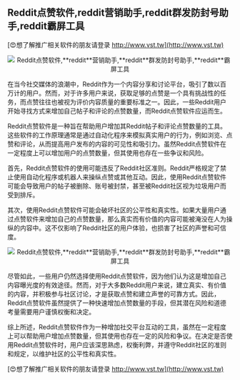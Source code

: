 ## **Reddit点赞软件,**reddit**营销助手,**reddit**群发防封号助手,**reddit**霸屏工具**

[😍想了解推广相关软件的朋友请登录 http://www.vst.tw](http://www.vst.tw)

 <center><img src="https://vst.tw/MP4/tuiguang/png/1.png" alt="Reddit点赞软件,**reddit**营销助手,**reddit**群发防封号助手,**reddit**霸屏工具"></center>

在当今社交媒体的浪潮中，Reddit作为一个内容分享和讨论平台，吸引了数以百万计的用户。然而，对于许多用户来说，获取足够的点赞是一个具有挑战性的任务，而点赞往往也被视为评价内容质量的重要标准之一。因此，一些Reddit用户开始寻找方式来增加自己帖子和评论的点赞数量，而Reddit点赞软件应运而生。

Reddit点赞软件是一种旨在帮助用户增加其Reddit帖子和评论点赞数量的工具。这些软件的工作原理通常是通过自动化程序来模拟真实用户的行为，例如浏览、点赞和评论，从而提高用户发布的内容的可见性和吸引力。虽然Reddit点赞软件在一定程度上可以增加用户的点赞数量，但其使用也存在一些争议和风险。

首先，Reddit点赞软件的使用可能违反了Reddit社区准则。Reddit严格规定了禁止使用自动化程序或机器人来操纵点赞或其他互动。因此，使用Reddit点赞软件可能会导致用户的帖子被删除、账号被封禁，甚至被Reddit社区视为垃圾用户而受到排斥。

其次，使用Reddit点赞软件可能会破坏社区的公平性和真实性。如果大量用户通过点赞软件来增加自己的点赞数量，那么真实而有价值的内容可能被淹没在人为操纵的内容中。这不仅影响了Reddit社区的用户体验，也损害了社区的声誉和可信度。

 <center><img src="https://vst.tw/MP4/tuiguang/png/4.png" alt="Reddit点赞软件,**reddit**营销助手,**reddit**群发防封号助手,**reddit**霸屏工具"></center>

尽管如此，一些用户仍然选择使用Reddit点赞软件，因为他们认为这是增加自己内容曝光度的有效途径。然而，对于大多数Reddit用户来说，建立真实、有价值的内容，并积极参与社区讨论，才是获取点赞和建立声誉的可靠方式。因此，Reddit点赞软件虽然提供了一种快速增加点赞数量的手段，但其潜在风险和道德考量需要用户谨慎权衡和决定。

综上所述，Reddit点赞软件作为一种增加社交平台互动的工具，虽然在一定程度上可以帮助用户增加点赞数量，但其使用也存在一定的风险和争议。在决定是否使用Reddit点赞软件时，用户应该深思熟虑，权衡利弊，并遵守Reddit社区的准则和规定，以维护社区的公平性和真实性。

[😍想了解推广相关软件的朋友请登录 http://www.vst.tw](http://www.vst.tw)



